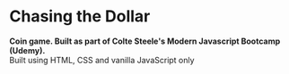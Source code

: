 # Chasing the Dollar
**Coin game. Built as part of Colte Steele's Modern Javascript Bootcamp (Udemy).**<br>
Built using HTML, CSS and vanilla JavaScript only

